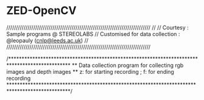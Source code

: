 # ZED-OpenCV

///////////////////////////////////////////////////////////////////////////
//
// Courtesy : Sample programs @ STEREOLABS
// Customised for data collection : @leopauly (cnlp@leeds.ac.uk)
//
///////////////////////////////////////////////////////////////////////////

/***********************************************************************************************
 ** Data collection program for collecting rgb images and depth images
 ** z: for starting recording ; f: for ending recording
 ***********************************************************************************************/
